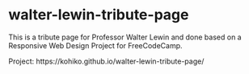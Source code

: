 # walter-lewin-tribute-page
This is a tribute page for Professor Walter Lewin and done based on a Responsive Web Design Project for 
FreeCodeCamp.
<p> Project: https://kohiko.github.io/walter-lewin-tribute-page/</p>

